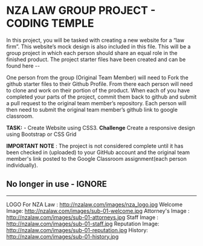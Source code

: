 # NZA LAW GROUP PROJECT - CODING TEMPLE

In this project, you will be tasked with creating a new website for a “law firm”. This website’s mock design is also included in this file. This will be a group project in which each person should share an equal role in the finished product. The project starter files have been created and can be found here -- 

One person from the group (Original Team Member) will need to Fork the github starter files to their Github Profile. From there each person will need to clone and work on their portion of the product. When each of you have completed your parts of the project, commit them back to github and submit a pull request to the original team member’s repository. Each person will then need to submit the original team member’s github link to google classroom.

**TASK:** 
    - Create Website using CSS3.
**Challenge** Create a responsive design using Bootstrap or CSS Grid

**IMPORTANT NOTE** : The project is not considered complete until it has been checked in (uploaded) to your GitHub account and the original team member's link posted to the Google Classroom assignment(each person individually).

## No longer in use - IGNORE

---
LOGO For NZA Law : http://nzalaw.com/images/nza_logo.jpg
Welcome Image: http://nzalaw.com/images/sub-01-welcome.jpg
Attorney's Image : http://nzalaw.com/images/sub-01-attorneys.jpg
Staff Image : http://nzalaw.com/images/sub-01-staff.jpg
Reputation Image: http://nzalaw.com/images/sub-01-reputation.jpg
History: http://nzalaw.com/images/sub-01-history.jpg
